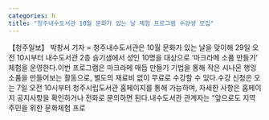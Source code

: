 ```yaml
---
categories: h
title: "청주내수도서관 10월 문화가 있는 날 체험 프로그램 수강생 모집"
---
```

【청주일보】 박창서 기자 = 청주내수도서관은 10월 문화가 있는 날을 맞이해 29일 오전 10시부터 내수도서관 2층 슬기샘에서 성인 10명을 대상으로 ‘마크라메 소품 만들기’ 체험을 운영한다.이번 프로그램은 마크라메 매듭 만들기 기법을 통해 작은 시나몬 행잉 소품을 만들어보는 활동으로, 별도의 재료비 없이 무료로 수강할 수 있다.수강 신청은 오는 7일 오전 10시부터 청주시립도서관 홈페이지를 통해 가능하며, 자세한 사항은 홈페이지 공지사항을 확인하거나 전화로 문의하면 된다.내수도서관 관계자는 “앞으로도 지역주민을 위한 문화체험 프로